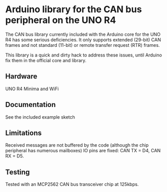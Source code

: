 # Arduino library for the CAN bus peripheral on the UNO R4

The CAN bus library currently included with the Arduino core for the UNO R4 has some serious deficiencies.
It only supports extended (29-bit) CAN frames and not standard (11-bit) or remote transfer request (RTR) frames.

This library is a quick and dirty hack to address these issues, until Arduino fix them in the official core and library.

## Hardware

UNO R4 Minima and WiFi

## Documentation

See the included example sketch 

## Limitations

Received messages are not buffered by the code (although the chip peripheral has numerous mailboxes)
IO pins are fixed: CAN TX = D4, CAN RX = D5.

## Testing

Tested with an MCP2562 CAN bus transceiver chip at 125kbps.

